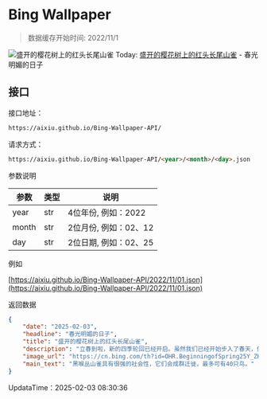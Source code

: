 # Bing Wallpaper

> 数据缓存开始时间: 2022/11/1

![盛开的樱花树上的红头长尾山雀](https://cn.bing.com/th?id=OHR.BeginningofSpring25Y_ZH-CN7356156800_1920x1080.webp)
Today: [盛开的樱花树上的红头长尾山雀](https://cn.bing.com/th?id=OHR.BeginningofSpring25Y_ZH-CN7356156800_1920x1080.webp) - 春光明媚的日子

## 接口

接口地址：

```html
https://aixiu.github.io/Bing-Wallpaper-API/
```

请求方式：

```html
https://aixiu.github.io/Bing-Wallpaper-API/<year>/<month>/<day>.json
```

参数说明

| 参数 | 类型 | 说明 |
| - | - | - |
| year | str | 4位年份, 例如：2022 |
| month | str | 2位月份, 例如：02、12 |
| day | str | 2位日期, 例如：02、25 |

例如

[https://aixiu.github.io/Bing-Wallpaper-API/2022/11/01.json](https://aixiu.github.io/Bing-Wallpaper-API/2022/11/01.json)

返回数据

```json
{
    "date": "2025-02-03",
    "headline": "春光明媚的日子",
    "title": "盛开的樱花树上的红头长尾山雀",
    "description": "立春到啦，新的四季轮回已经开启。虽然我们已经开始步入了春天，但中国幅员辽阔，南北跨度大，很多地区都是只是刚刚进入春天的前奏阶段。",
    "image_url": "https://cn.bing.com/th?id=OHR.BeginningofSpring25Y_ZH-CN7356156800_1920x1080.webp",
    "main_text": "黑喉丛山雀具有很强的社会性，它们会成群迁徙，最多可有40只鸟。"
}
```

UpdataTime：2025-02-03 08:30:36
